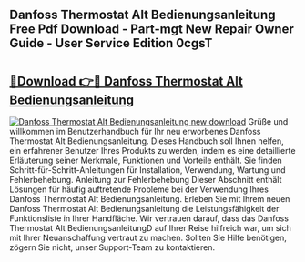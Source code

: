 ## Danfoss Thermostat Alt Bedienungsanleitung Free Pdf Download - Part-mgt New Repair Owner Guide - User Service Edition 0cgsT

# <h2><a href="http://df37t7h.blite.top/?on=Danfoss+Thermostat+Alt+Bedienungsanleitung">🔗Download 👉🔴 Danfoss Thermostat Alt Bedienungsanleitung</a></h2>

[![Danfoss Thermostat Alt Bedienungsanleitung new download](https://i.imgur.com/lujVjoI.png)](http://df37t7h.blite.top/?on=Danfoss+Thermostat+Alt+Bedienungsanleitung)
Grüße und willkommen im Benutzerhandbuch für Ihr neu erworbenes Danfoss Thermostat Alt Bedienungsanleitung. Dieses Handbuch soll Ihnen helfen, ein erfahrener Benutzer Ihres Produkts zu werden, indem es eine detaillierte Erläuterung seiner Merkmale, Funktionen und Vorteile enthält. Sie finden Schritt-für-Schritt-Anleitungen für Installation, Verwendung, Wartung und Fehlerbehebung. Anleitung zur Fehlerbehebung Dieser Abschnitt enthält Lösungen für häufig auftretende Probleme bei der Verwendung Ihres Danfoss Thermostat Alt Bedienungsanleitung. Erleben Sie mit Ihrem neuen Danfoss Thermostat Alt Bedienungsanleitung die Leistungsfähigkeit der Funktionsliste in Ihrer Handfläche. Wir vertrauen darauf, dass das Danfoss Thermostat Alt BedienungsanleitungD auf Ihrer Reise hilfreich war, um sich mit Ihrer Neuanschaffung vertraut zu machen. Sollten Sie Hilfe benötigen, zögern Sie nicht, unser Support-Team zu kontaktieren.

